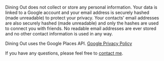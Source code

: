 Dining Out does not collect or store any personal information.  Your data is linked to a Google account and your email address is securely hashed (made unreadable) to protect your privacy.  Your contacts' email addresses are also securely hashed (made unreadable) and only the hashes are used to connect you with friends.  No readable email addresses are ever stored and no other contact information is used in any way.

Dining Out uses the Google Places API.  [Google Privacy Policy](https://www.google.com/policies/privacy)

If you have any questions, please feel free to [contact me](mailto:pushbit@gmail.com?subject=Dining+Out+privacy+policy).